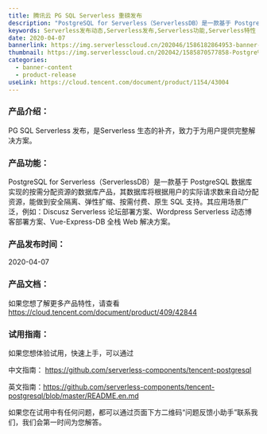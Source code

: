 ```yaml
---
title: 腾讯云 PG SQL Serverless 重磅发布
description: "PostgreSQL for Serverless（ServerlessDB）是一款基于 PostgreSQL 数据库实现的按需分配资源的数据库产品，其数据库将根据用户的实际请求数来自动分配资源，能做到安全隔离、弹性扩缩、按需付费、原生 SQL 支持，是Serverless 生态的补齐，致力于为用户提供完整解决方案。其应用场景广泛，例如：Discusz Serverless 论坛部署方案、Wordpress Serverless 动态博客部署方案、Vue-Express-DB 全栈 Web 解决方案。"
keywords: Serverless发布动态,Serverless发布,Serverless功能,Serverless特性
date: 2020-04-07
bannerlink: https://img.serverlesscloud.cn/202046/1586182864953-banner-linkSQL.png
thumbnail: https://img.serverlesscloud.cn/202042/1585870577858-Postgre%20SQL%20.png
categories:
  - banner-content
  - product-release
useLink: https://cloud.tencent.com/document/product/1154/43004
---
```


### **产品介绍**：
PG SQL Serverless 发布，是Serverless 生态的补齐，致力于为用户提供完整解决方案。

### **产品功能**：
PostgreSQL for Serverless（ServerlessDB）是一款基于 PostgreSQL 数据库实现的按需分配资源的数据库产品，其数据库将根据用户的实际请求数来自动分配资源，能做到安全隔离、弹性扩缩、按需付费、原生 SQL 支持。其应用场景广泛，例如：Discusz Serverless 论坛部署方案、Wordpress Serverless 动态博客部署方案、Vue-Express-DB 全栈 Web 解决方案。

### **产品发布时间**：
2020-04-07

### **产品文档**：
如果您想了解更多产品特性，请查看 https://cloud.tencent.com/document/product/409/42844

### **试用指南**：
如果您想体验试用，快速上手，可以通过

中文指南： https://github.com/serverless-components/tencent-postgresql

英文指南：https://github.com/serverless-components/tencent-postgresql/blob/master/README.en.md

如果您在试用中有任何问题，都可以通过页面下方二维码“问题反馈小助手”联系我们，我们会第一时间为您解答。


